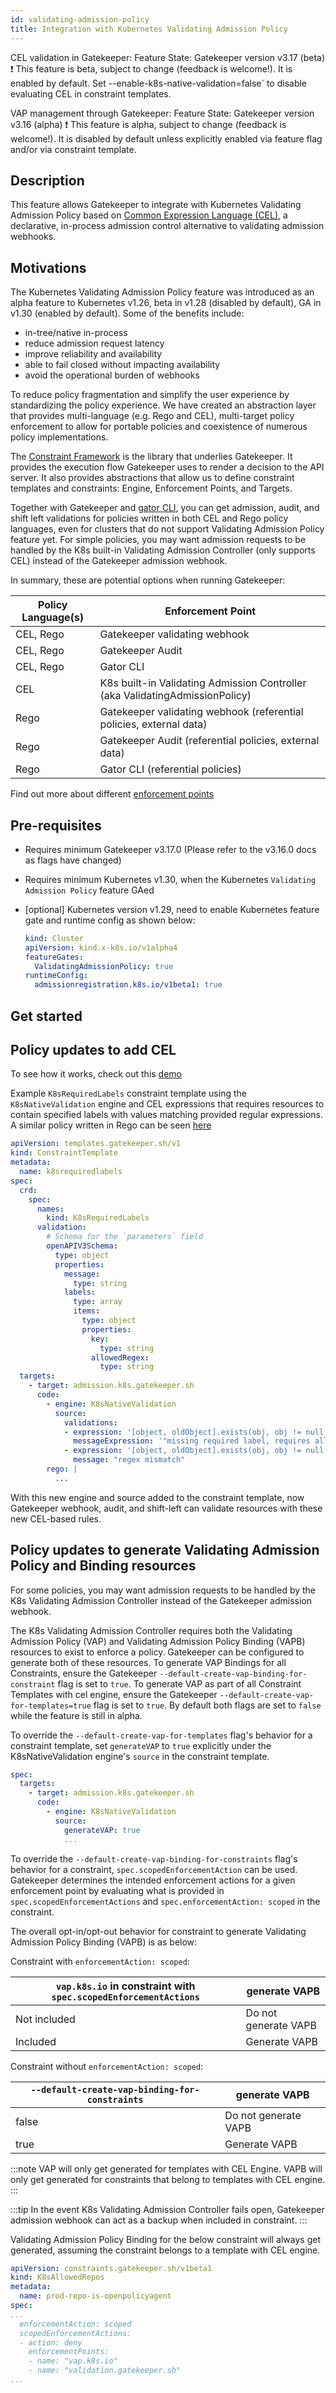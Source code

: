 ```yaml
---
id: validating-admission-policy
title: Integration with Kubernetes Validating Admission Policy
---
```


CEL validation in Gatekeeper:
Feature State: Gatekeeper version v3.17 (beta)
❗ This feature is beta, subject to change (feedback is welcome!). It is enabled by default. Set --enable-k8s-native-validation=false` to disable evaluating CEL in constraint templates.

VAP management through Gatekeeper:
Feature State: Gatekeeper version v3.16 (alpha)
❗ This feature is alpha, subject to change (feedback is welcome!). It is disabled by default unless explicitly enabled via feature flag and/or via constraint template.

## Description

This feature allows Gatekeeper to integrate with Kubernetes Validating Admission Policy based on [Common Expression Language (CEL)](https://github.com/google/cel-spec), a declarative, in-process admission control alternative to validating admission webhooks.

## Motivations

The Kubernetes Validating Admission Policy feature was introduced as an alpha feature to Kubernetes v1.26, beta in v1.28 (disabled by default), GA in v1.30 (enabled by default). Some of the benefits include:
- in-tree/native in-process
- reduce admission request latency
- improve reliability and availability
- able to fail closed without impacting availability
- avoid the operational burden of webhooks

To reduce policy fragmentation and simplify the user experience by standardizing the policy experience. We have created an abstraction layer that provides multi-language (e.g. Rego and CEL), multi-target policy enforcement to allow for portable policies and coexistence of numerous policy implementations.

The [Constraint Framework](https://github.com/open-policy-agent/frameworks/tree/master/constraint) is the library that underlies Gatekeeper. It provides the execution flow Gatekeeper uses to render a decision to the API server. It also provides abstractions that allow us to define constraint templates and constraints: Engine, Enforcement Points, and Targets.

Together with Gatekeeper and [gator CLI](gator.md), you can get admission, audit, and shift left validations for policies written in both CEL and Rego policy languages, even for clusters that do not support Validating Admission Policy feature yet. For simple policies, you may want admission requests to be handled by the K8s built-in Validating Admission Controller (only supports CEL) instead of the Gatekeeper admission webhook.

In summary, these are potential options when running Gatekeeper:

| Policy Language(s)    | Enforcement Point  |
| ------------------ | ------------------ |
| CEL, Rego          | Gatekeeper validating webhook |
| CEL, Rego          | Gatekeeper Audit   |
| CEL, Rego          | Gator CLI          |
| CEL                | K8s built-in Validating Admission Controller (aka ValidatingAdmissionPolicy) |
| Rego               | Gatekeeper validating webhook (referential policies, external data) |
| Rego               | Gatekeeper Audit (referential policies, external data) |
| Rego               | Gator CLI (referential policies) |

Find out more about different [enforcement points](enforcement-points.md)

## Pre-requisites

- Requires minimum Gatekeeper v3.17.0 (Please refer to the v3.16.0 docs as flags have changed)
- Requires minimum Kubernetes v1.30, when the Kubernetes `Validating Admission Policy` feature GAed
- [optional] Kubernetes version v1.29, need to enable Kubernetes feature gate and runtime config as shown below: 

    ```yaml
    kind: Cluster
    apiVersion: kind.x-k8s.io/v1alpha4
    featureGates:
      ValidatingAdmissionPolicy: true
    runtimeConfig:
      admissionregistration.k8s.io/v1beta1: true
    ```

## Get started

## Policy updates to add CEL
To see how it works, check out this [demo](https://github.com/open-policy-agent/gatekeeper/tree/master/demo/k8s-validating-admission-policy)

Example `K8sRequiredLabels` constraint template using the `K8sNativeValidation` engine and CEL expressions that requires resources to contain specified labels with values matching provided regular expressions. A similar policy written in Rego can be seen [here](https://open-policy-agent.github.io/gatekeeper-library/website/validation/requiredlabels)

```yaml
apiVersion: templates.gatekeeper.sh/v1
kind: ConstraintTemplate
metadata:
  name: k8srequiredlabels
spec:
  crd:
    spec:
      names:
        kind: K8sRequiredLabels
      validation:
        # Schema for the `parameters` field
        openAPIV3Schema:
          type: object
          properties:
            message:
              type: string
            labels:
              type: array
              items:
                type: object
                properties:
                  key:
                    type: string
                  allowedRegex:
                    type: string
  targets:
    - target: admission.k8s.gatekeeper.sh
      code:
        - engine: K8sNativeValidation
          source:
            validations:
            - expression: '[object, oldObject].exists(obj, obj != null && has(obj.metadata) && variables.params.labels.all(entry, has(obj.metadata.labels) && entry.key in obj.metadata.labels))'
              messageExpression: '"missing required label, requires all of: " + variables.params.labels.map(entry, entry.key).join(", ")'
            - expression: '[object, oldObject].exists(obj, obj != null && !variables.params.labels.exists(entry, has(obj.metadata.labels) && entry.key in obj.metadata.labels && !string(obj.metadata.labels[entry.key]).matches(string(entry.allowedRegex))))'
              message: "regex mismatch"
        rego: |
          ...
```

With this new engine and source added to the constraint template, now Gatekeeper webhook, audit, and shift-left can validate resources with these new CEL-based rules.

## Policy updates to generate Validating Admission Policy and Binding resources

For some policies, you may want admission requests to be handled by the K8s Validating Admission Controller instead of the Gatekeeper admission webhook.

The K8s Validating Admission Controller requires both the Validating Admission Policy (VAP) and Validating Admission Policy Binding (VAPB) resources to exist to enforce a policy. Gatekeeper can be configured to generate both of these resources. To generate VAP Bindings for all Constraints, ensure the Gatekeeper 
`--default-create-vap-binding-for-constraint` flag is set to `true`. To generate VAP as part of all Constraint Templates with cel engine, ensure the Gatekeeper `--default-create-vap-for-templates=true` flag is set to `true`. By default both flags are set to `false` while the feature is still in alpha.

To override the `--default-create-vap-for-templates` flag's behavior for a constraint template, set `generateVAP` to `true` explicitly under the K8sNativeValidation engine's `source` in the constraint template. 

```yaml
spec:
  targets:
    - target: admission.k8s.gatekeeper.sh
      code:
        - engine: K8sNativeValidation
          source:
            generateVAP: true
            ...
```

To override the `--default-create-vap-binding-for-constraints` flag's behavior for a constraint, `spec.scopedEnforcementAction` can be used. Gatekeeper determines the intended enforcement actions for a given enforcement point by evaluating what is provided in `spec.scopedEnforcementActions` and `spec.enforcementAction: scoped` in the constraint.

The overall opt-in/opt-out behavior for constraint to generate Validating Admission Policy Binding (VAPB) is as below:

Constraint with `enforcementAction: scoped`:

| `vap.k8s.io` in constraint with `spec.scopedEnforcementActions` | generate VAPB |
|----------|----------|
| Not included | Do not generate VAPB |
| Included | Generate VAPB |

Constraint without `enforcementAction: scoped`:

| `--default-create-vap-binding-for-constraints` | generate VAPB |
|----------|----------|
| false | Do not generate VAPB |
| true | Generate VAPB |

:::note
VAP will only get generated for templates with CEL Engine. VAPB will only get generated for constraints that belong to templates with CEL engine.
:::

:::tip
In the event K8s Validating Admission Controller fails open, Gatekeeper admission webhook can act as a backup when included in constraint.
:::

Validating Admission Policy Binding for the below constraint will always get generated, assuming the constraint belongs to a template with CEL engine.

```yaml
apiVersion: constraints.gatekeeper.sh/v1beta1
kind: K8sAllowedRepos
metadata:
  name: prod-repo-is-openpolicyagent
spec:
...
  enforcementAction: scoped
  scopedEnforcementActions:
  - action: deny
    enforcementPoints:
    - name: "vap.k8s.io"
    - name: "validation.gatekeeper.sh"
...
```
